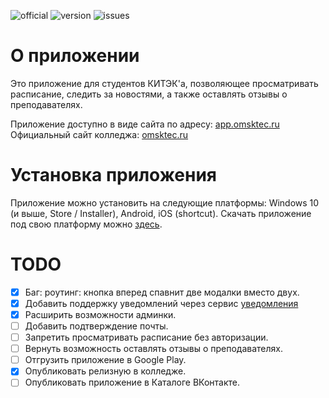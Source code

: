 ![official](https://img.shields.io/badge/%D0%9A%D0%98%D0%A2%D0%AD%D0%9A-%D0%BE%D1%84%D0%B8%D1%86%D0%B8%D0%B0%D0%BB%D1%8C%D0%BD%D0%BE%D0%B5%20%D0%BF%D1%80%D0%B8%D0%BB%D0%BE%D0%B6%D0%B5%D0%BD%D0%B8%D0%B5-brightgreen)
![version](https://img.shields.io/badge/1.1.8-%D1%82%D0%B5%D0%BA%D1%83%D1%89%D0%B0%D1%8F%20%D0%B2%D0%B5%D1%80%D1%81%D0%B8%D1%8F-blueviolet)
![issues](https://img.shields.io/github/issues/LukasAndreano/kitek-app)

# О приложении
Это приложение для студентов КИТЭК'а, позволяющее просматривать расписание, следить за новостями, а также оставлять отзывы о преподавателях.

Приложение доступно в виде сайта по адресу: [app.omsktec.ru](https://app.omsktec.ru/)
Официальный сайт колледжа: [omsktec.ru](https://omsktec.ru/)

# Установка приложения
Приложение можно установить на следующие платформы: Windows 10 (и выше, Store / Installer), Android, iOS (shortcut).
Скачать приложение под свою платформу можно [здесь](https://github.com/LukasAndreano/kitek-app/releases/tag/v1.1.1).

# TODO
- [x] Баг: роутинг: кнопка вперед спавнит две модалки вместо двух.
- [x] Добавить поддержку уведомлений через сервис [уведомления](https://vk.com/app7915893)
- [x] Расширить возможности админки.
- [ ] Добавить подтверждение почты.
- [ ] Запретить просматривать расписание без авторизации.
- [ ] Вернуть возможность оставлять отзывы о преподавателях.
- [ ] Отгрузить приложение в Google Play.
- [x] Опубликовать релизную в колледже.
- [ ] Опубликовать приложение в Каталоге ВКонтакте.
